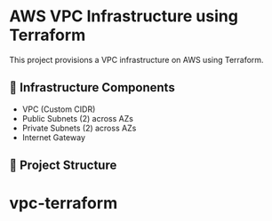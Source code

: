# AWS VPC Infrastructure using Terraform

This project provisions a VPC infrastructure on AWS using Terraform.

## 🔧 Infrastructure Components

- VPC (Custom CIDR)
- Public Subnets (2) across AZs
- Private Subnets (2) across AZs
- Internet Gateway

## 📁 Project Structure

# vpc-terraform
